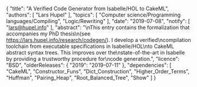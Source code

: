 {
    "title": "A Verified Code Generator from Isabelle/HOL to CakeML",
    "authors": [
        "Lars Hupel"
    ],
    "topics": [
        "Computer science/Programming languages/Compiling",
        "Logic/Rewriting"
    ],
    "date": "2019-07-08",
    "notify": [
        "lars@hupel.info"
    ],
    "abstract": "\nThis entry contains the formalization that accompanies my PhD thesis\n(see https://lars.hupel.info/research/codegen/). I develop a verified\ncompilation toolchain from executable specifications in Isabelle/HOL\nto CakeML abstract syntax trees. This improves over the\nstate-of-the-art in Isabelle by providing a trustworthy procedure for\ncode generation.",
    "licence": "BSD",
    "olderReleases": {
        "2019": "2019-07-11"
    },
    "dependencies": [
        "CakeML",
        "Constructor_Funs",
        "Dict_Construction",
        "Higher_Order_Terms",
        "Huffman",
        "Pairing_Heap",
        "Root_Balanced_Tree",
        "Show"
    ]
}